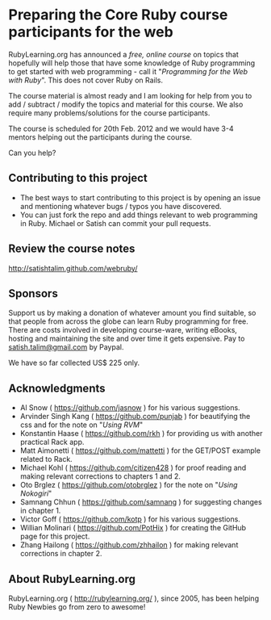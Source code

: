 Preparing the Core Ruby course participants for the web
=======================================================

RubyLearning.org has announced a *free, online course* on topics that hopefully will help those that have some knowledge of Ruby programming to get started with web programming - call it "*Programming for the Web with Ruby*". This does not cover Ruby on Rails. 

The course material is almost ready and I am looking for help from you to add / subtract / modify the topics and material for this course. We also require many problems/solutions for the course participants.

The course is scheduled for 20th Feb. 2012 and we would have 3-4 mentors helping out the participants during the course. 

Can you help?


Contributing to this project
----------------------------

* The best ways to start contributing to this project is by opening an issue and mentioning whatever bugs / typos you have discovered.
* You can just fork the repo and add things relevant to web programming in Ruby. Michael or Satish can commit your pull requests.


Review the course notes
-----------------------

http://satishtalim.github.com/webruby/


Sponsors
--------

Support us by making a donation of whatever amount you find suitable, so that people from across the globe can learn Ruby programming for free. There are costs involved in developing course-ware, writing eBooks, hosting and maintaining the site and over time it gets expensive. Pay to satish.talim@gmail.com by Paypal.

We have so far collected US$ 225 only.


Acknowledgments
---------------

* Al Snow ( https://github.com/jasnow ) for his various suggestions.
* Arvinder Singh Kang ( https://github.com/punjab ) for beautifying the css and for the note on "*Using RVM*"
* Konstantin Haase ( https://github.com/rkh ) for providing us with another practical Rack app.
* Matt Aimonetti ( https://github.com/mattetti ) for the GET/POST example related to Rack.
* Michael Kohl ( https://github.com/citizen428 ) for proof reading and making relevant corrections to chapters 1 and 2.
* Oto Brglez ( https://github.com/otobrglez ) for the note on "*Using Nokogiri*"
* Samnang Chhun ( https://github.com/samnang ) for suggesting changes in chapter 1.
* Victor Goff ( https://github.com/kotp ) for his various suggestions.
* Willian Molinari ( https://github.com/PotHix ) for creating the GitHub page for this project.
* Zhang Hailong ( https://github.com/zhhailon ) for making relevant corrections in chapter 2.


About RubyLearning.org
----------------------

RubyLearning.org ( http://rubylearning.org/ ), since 2005, has been helping Ruby Newbies go from zero to awesome!
